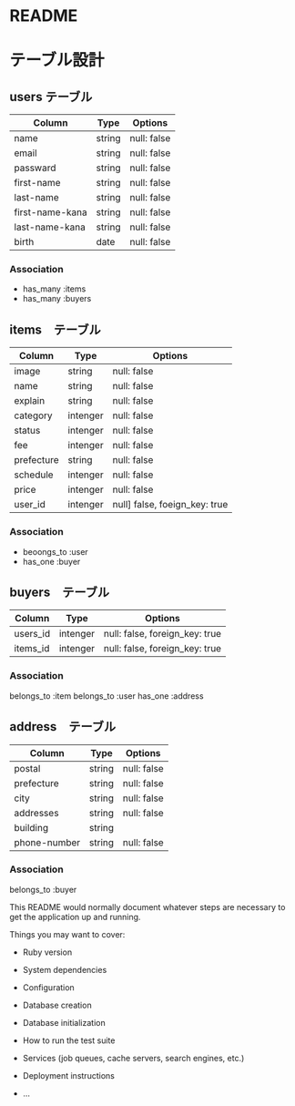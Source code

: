 # README
# テーブル設計

## users テーブル

| Column          | Type   | Options     |
| --------------- | ------ | ----------- |
| name            | string | null: false |
| email           | string | null: false |
| passward        | string | null: false |
| first-name      | string | null: false |
| last-name       | string | null: false |
| first-name-kana | string | null: false |
| last-name-kana  | string | null: false |
| birth           | date   | null: false |

### Association
- has_many :items
- has_many :buyers

## items　テーブル

| Column        | Type     | Options                       |
| ------------- | -------- | ----------------------------- |
| image         | string   | null: false                   |
| name          | string   | null: false                   |
| explain       | string   | null: false                   |
| category      | intenger | null: false                   |
| status        | intenger | null: false                   |
| fee           | intenger | null: false                   |
| prefecture    | string   | null: false                   |
| schedule      | intenger | null: false                   |
| price         | intenger | null: false                   |
| user_id       | intenger | null] false, foeign_key: true |

### Association
- beoongs_to :user
- has_one :buyer

## buyers　テーブル

| Column          | Type     | Options                        |
| --------------- | -------- | ------------------------------ |
| users_id        | intenger | null: false, foreign_key: true |
| items_id        | intenger | null: false, foreign_key: true |

### Association
belongs_to :item
belongs_to :user
has_one :address

## address　テーブル

| Column       | Type   | Options     |
| ------------ | ------ | ----------- |
| postal       | string | null: false |
| prefecture   | string | null: false |
| city         | string | null: false |
| addresses    | string | null: false |
| building     | string |             |
| phone-number | string | null: false |

### Association 
belongs_to :buyer


This README would normally document whatever steps are necessary to get the
application up and running.

Things you may want to cover:

* Ruby version

* System dependencies

* Configuration

* Database creation

* Database initialization

* How to run the test suite

* Services (job queues, cache servers, search engines, etc.)

* Deployment instructions

* ...
